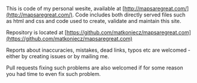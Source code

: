 This is code of my personal wesite, available at [http://mapsaregreat.com/](http://mapsaregreat.com/). Code includes both directly served files such as html and css and code used to create, validate and maintain this site.

Repository is located at [https://github.com/matkoniecz/mapsaregreat.com](https://github.com/matkoniecz/mapsaregreat.com)

Reports about inaccuracies, mistakes, dead links, typos etc are welcomed - either by creating issues or by mailing me.

Pull requests fixing such problems are also welcomed if for some reason you had time to even fix such problem.